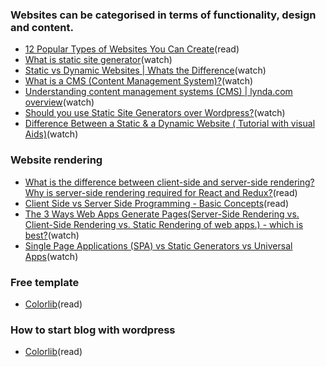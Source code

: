 ### Websites can be categorised in terms of functionality, design and content.
- [12 Popular Types of Websites You Can Create](https://www.hostgator.com/blog/popular-types-websites-create/)(read)
- [What is static site generator](https://www.youtube.com/results?search_query=static+site+generator)(watch)
- [Static vs Dynamic Websites | Whats the Difference](https://www.youtube.com/watch?v=4sP7fp3cp24)(watch)
- [What is a CMS (Content Management System)?](https://www.youtube.com/results?search_query=What+is+cms)(watch)
- [Understanding content management systems (CMS) | lynda.com overview](https://www.youtube.com/watch?v=cb8MkRr9gu0)(watch)
- [Should you use Static Site Generators over Wordpress?](https://www.youtube.com/watch?v=_NZJW7IoGR4)(watch)
- [Difference Between a Static & a Dynamic Website ( Tutorial with visual Aids)](https://www.youtube.com/watch?v=hlg6q6OFoxQ)(watch)

### Website rendering
- [What is the difference between client-side and server-side rendering? Why is server-side rendering required for React and Redux?](https://www.quora.com/What-is-the-difference-between-client-side-and-server-side-rendering-Why-is-server-side-rendering-required-for-React-and-Redux)(read)
- [Client Side vs Server Side Programming - Basic Concepts](https://www.youtube.com/watch?v=1SwWo0wHx6Q)(read)
- [The 3 Ways Web Apps Generate Pages(Server-Side Rendering vs. Client-Side Rendering vs. Static Rendering of web apps.) - which is best?](https://www.youtube.com/watch?v=XNWrTK1_9ag)(watch)
- [Single Page Applications (SPA) vs Static Generators vs Universal Apps](https://www.youtube.com/watch?v=HShGyGiJQuM)(watch)

### Free template 
- [Colorlib](https://colorlib.com/wp/)(read)


### How to start blog with wordpress
- [Colorlib](https://colorlib.com)(read)
